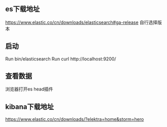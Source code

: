 ## es下载地址
<https://www.elastic.co/cn/downloads/elasticsearch#ga-release>
自行选择版本

## 启动
Run bin/elasticsearch
Run curl http://localhost:9200/

## 查看数据
浏览器打开es head插件

## kibana下载地址
<https://www.elastic.co/cn/downloads/?elektra=home&storm=hero>